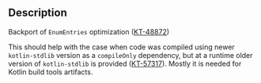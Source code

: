 ## Description

Backport of `EnumEntries` optimization ([KT-48872](https://youtrack.jetbrains.com/issue/KT-48872))

This should help with the case when code was compiled using newer `kotlin-stdlib` version as a `compileOnly` dependency, but at a runtime
older version of `kotlin-stdlib` is provided ([KT-57317](https://youtrack.jetbrains.com/issue/KT-57317)). Mostly it is needed for Kotlin
build tools artifacts.